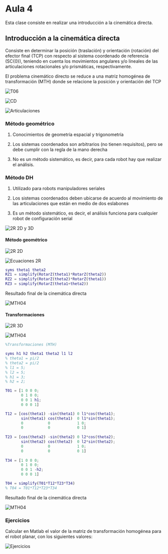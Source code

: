 <h1>Aula 4</h1>

Esta clase consiste en realizar una introducción a la cinemática directa.

<h2>Introducción a la cinemática directa</h2>

Consiste en determinar la posición (traslación) y orientación (rotación) del efector final (TCP) con respecto al sistema coordenado de referencia (SC{0}), teniendo en cuenta los movimientos angulares y/o lineales de las articulaciones rotacionales y/o prismáticas, respectivamente.

El problema cinemático directo se reduce a una matriz homogénea de transformación (MTH) donde se relacione la posición y orientación del TCP

![T06](image.png)

![CD](image-11.png)

![Articulaciones](image-2.png)

<h3>Método geométrico</h3>

1. Conocimientos de geometría espacial y trigonometría

2. Los sistemas coordenados son arbitrarios (no tienen requisitos), pero se debe cumplir con la regla de la mano derecha

3. No es un método sistemático, es decir, para cada robot hay que realizar el análisis.

<h3>Método DH</h3>

1. Utilizado para robots manipuladores seriales

2. Los sistemas coordenados deben ubicarse de acuerdo al movimiento de las articulaciones que están en medio de dos eslabones

3. Es un método sistemático, es decir, el análisis funciona para cualquier robot de configuración serial

![2R 2D y 3D](image-3.png)

<h4>Método geométrico</h4>

![2R 2D](image-4.png)

![Ecuaciones 2R](image-5.png)

```matlab
syms theta1 theta2
RZ1 = simplify(RotarZ(theta1)*RotarZ(theta2))
RZ2 = simplify(RotarZ(theta2)*RotarZ(theta1))
RZ3 = simplify(RotarZ(theta1+theta2))
```

Resultado final de la cinemática directa

![MTH04](image-9.png)

<h4>Transformaciones</h4>

![2R 3D](image-7.png)

![MTH04](image-8.png)

```matlab
%Transformaciones (MTH)

syms h1 h2 theta1 theta2 l1 l2
% theta1 = pi/2
% theta2 = pi/2
% l1 = 5;
% l2 = 5;
% h1 = 3;
% h2 = 2;

T01 = [1 0 0 0;
       0 1 0 0;
       0 0 1 h1;
       0 0 0 1]

T12 = [cos(theta1) -sin(theta1) 0 l1*cos(theta1);
       sin(theta1) cos(theta1)  0 l1*sin(theta1);
       0           0            1 0;
       0           0            0 1]
   
T23 = [cos(theta2) -sin(theta2) 0 l2*cos(theta2);
       sin(theta2) cos(theta2)  0 l2*sin(theta2);
       0           0            1 0;
       0           0            0 1]
   
T34 = [1 0 0 0;
       0 1 0 0;
       0 0 1 -h2;
       0 0 0 1]

T04 = simplify(T01*T12*T23*T34)
% T04 = T01*T12*T23*T34
```

Resultado final de la cinemática directa

![MTH04](image-9.png)

<h3>Ejercicios</h3>

Calcular en Matlab el valor de la matriz de transformación homogénea para el robot planar, con los siguientes valores:

![Ejercicios](image-10.png)



